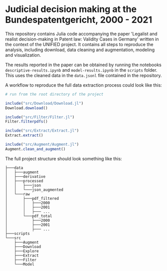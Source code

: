 
# Judicial decision making at the Bundespatentgericht, 2000 - 2021

This repository contains Julia code accompanying the paper 'Legalist and realist decision-making in Patent law: Validity Cases in Germany' written in the context of the UNIFIED project. It contains all steps to reproduce the analysis, including download, data cleaning and augmentation, modeling and visualization. 

The results reported in the paper can be obtained by running the notebooks `descriptive-results.ipynb` and `model-results.ipynb` in the `scripts` folder.
This uses the cleaned data in the `data.jsonl` file contained in the repository.

A workflow to reproduce the full data extraction process could look like this:


```julia
# run from the root directory of the project

include("src/Download/Download.jl")
Download.download()

include("src/Filter/Filter.jl")
Filter.filterpdfs()

include("src/Extract/Extract.jl")
Extract.extract()

include("src/Augment/Augment.jl")
Augment.clean_and_augment()

```

The full project structure should look something like this:

```
├───data
│   ├───augment
│   ├───derivative
│   ├───processed
│   │   ├───json
│   │   └───json_augmented
│   └───raw
│       ├───pdf_filtered
│       │   ├───2000
│       │   ├───2001
│       │   ├─── ...
│       └───pdf_total
│           ├───2000
│           ├───2001
│           ├─── ...
├───scripts
└───src
    ├───Augment
    ├───Download
    ├───Explore
    ├───Extract
    ├───Filter
    └───Model
```
